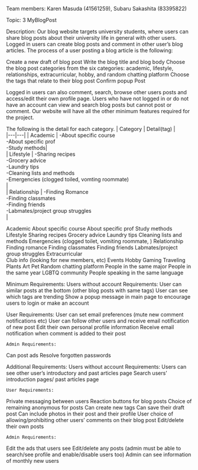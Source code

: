 Team members: Karen Masuda (41561259), Subaru Sakashita (83395822)

Topic: 3 MyBlogPost 

Description: 
Our blog website targets university students, where users can share blog posts about their university life in general with other users. Logged in users can create blog posts and comment in other user’s blog articles. The process of a user posting a blog article is the following:

Create a new draft of blog post
Write the blog title and blog body
Choose the blog post categories from the six categories: academic, lifestyle, relationships, extracurricular, hobby, and random chatting platform
Choose the tags that relate to their blog post
Confirm popup 
Post 

Logged in users can also comment, search, browse other users posts and access/edit their own profile page. Users who have not logged in or do not have an account can view and search blog posts but cannot post or comment. Our website will have all the other minimum features required for the project.

The following is the detail for each category. 
| Category  |  Detail(tag) |   
|---|---|
| Academic  | -About specific course<br> -About specific prof <br> -Study methods|   
| Lifestyle  | -Sharing recipes<br> -Grocery advice<br> -Laundry tips <br> -Cleaning lists and methods<br> -Emergencies (clogged toiled, vomting roommate)<br>  |   
| Relationship  | -Finding Romance<br> -Finding classmates<br> -Finding friends<br> -Labmates/project group struggles<br>   |   

Academic 
About specific course
About specific prof
Study methods
Lifestyle 
Sharing recipes
Grocery advice
Laundry tips
Cleaning lists and methods
Emergencies (clogged toilet, vomiting roommate, )
Relationship 
Finding romance
Finding classmates 
Finding friends 
Labmates/project group struggles 
Extracurricular  
Club info (looking for new members, etc)
Events
Hobby 
Gaming
Traveling
Plants 
Art
Pet 
Random chatting platform
People in the same major
People in the same year
LGBTQ community
People speaking in the same language


Minimum Requirements:
	Users without account Requirements:
User can similar posts at the bottom (other blog posts with same tags)
User can see which tags are trending
Show a popup message in main page to encourage users to login or make an account

User Requirements:
User can set email preferences (mute new comment notifications etc)
User can follow other users and receive email notification of new post
Edit their own personal profile information
Receive email notification when comment is added to their post

	Admin Requirements:
Can post ads
Resolve forgotten passwords 


Additional Requirements: 
	Users without account Requirements:
Users can see other user’s introductory and past articles page
Search users’ introduction pages/ past articles page

	User Requirements:
Private messaging between users
Reaction buttons for blog posts
Choice of remaining anonymous for posts
Can create new tags 
Can save their draft post 
Can include photos in their post and their profile
User choice of allowing/prohibiting other users’ comments on their blog post 
Edit/delete their own posts

	Admin Requirements: 
Edit the ads that users see
Edit/delete any posts
(admin must be able to search/see profile and enable/disable users too)
Admin can see information of monthly new users 


